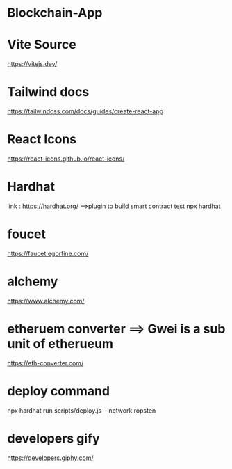 # Blockchain-App

# Vite Source 
https://vitejs.dev/


# Tailwind docs 
https://tailwindcss.com/docs/guides/create-react-app

# React Icons 
https://react-icons.github.io/react-icons/


# Hardhat 
link : https://hardhat.org/ ==>plugin to build smart contract test 
npx hardhat

# foucet    
https://faucet.egorfine.com/

# alchemy
https://www.alchemy.com/

# etheruem converter  ==> Gwei  is a sub unit of etherueum
https://eth-converter.com/

# deploy command 
npx hardhat run scripts/deploy.js --network ropsten

# developers gify 
https://developers.giphy.com/